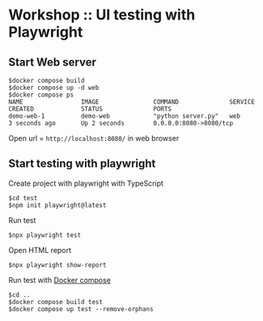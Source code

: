 # Workshop :: UI testing with Playwright


## Start Web server

```
$docker compose build
$docker compose up -d web
$docker compose ps
NAME                IMAGE               COMMAND              SERVICE             CREATED             STATUS              PORTS
demo-web-1          demo-web            "python server.py"   web                 3 seconds ago       Up 2 seconds        0.0.0.0:8080->8080/tcp
```

Open url = `http://localhost:8080/` in web browser

## Start testing with playwright

Create project with playwright with TypeScript
```
$cd test
$npm init playwright@latest
```

Run test
```
$npx playwright test
```

Open HTML report
```
$npx playwright show-report
```

Run test with [Docker compose](https://playwright.dev/docs/docker)
```
$cd ..
$docker compose build test
$docker compose up test --remove-orphans
```
